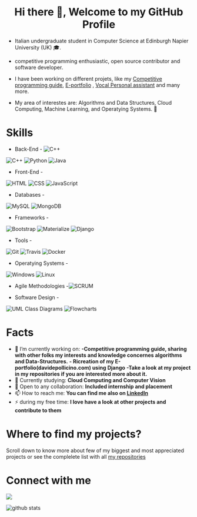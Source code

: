 <h1 align="center"> Hi there 👋, Welcome to my GitHub Profile<br/> </h1> 


* Italian undergraduate student in Computer Science at Edinburgh Napier University (UK) 🎓.
* competitive programming enthusiastic, open source contributor and software developer. 
* I have been working on different projets, like my [Competitive programming guide](https://github.com/omonimus1/competitive-programming), [E-portfolio](https://github.com/omonimus1/Portfolio) , [Vocal Personal assistant](https://github.com/omonimus1/personal_assistant) and many more.

* My area of interestes are: Algorithms and Data Structures, Cloud Computing, Machine Learning, and Operatying Systems. 🤩 


# Skills #

- Back-End -
 ![C++](https://img.shields.io/badge/C++%2090%25-black.svg)

 <img alt="C++" src=" https://img.shields.io/badge/C++%2090%25-black.svg">
 <img alt="Python" src=" https://img.shields.io/badge/Python%2070%25-blue.svg">
 <img alt="Java" src=" https://img.shields.io/badge/Java%2062%25-orange.svg">

- Front-End -
<img alt="HTML" src=" https://img.shields.io/badge/HTML%2085%25-red.svg">
<img alt="CSS" src=" https://img.shields.io/badge/CSS%2085%25-purple.svg">
<img alt="JavaScript" src=" https://img.shields.io/badge/Javascript%2070.5%25-orange.svg">


- Databases -
<img alt="MySQL" src=" https://img.shields.io/badge/MySQL%2088%25-blue.svg">
<img alt="MongoDB" src=" https://img.shields.io/badge/MongoDB%2065%25-green.svg">


- Frameworks -
<img alt="Bootstrap" src=" https://img.shields.io/badge/Bootstrap%2085%25-purple.svg">
<img alt="Materialize" src=" https://img.shields.io/badge/Materialize%2075%25-coral.svg">
<img alt="Django" src=" https://img.shields.io/badge/Django%2040%25-green.svg">

- Tools -
<img alt="Git" src=" https://img.shields.io/badge/Git%2098%25-gray.svg">
<img alt="Travis" src=" https://img.shields.io/badge/Travis%2070%25-yellow.svg">
<img alt="Docker" src=" https://img.shields.io/badge/Docker%2068%25-blue.svg">

- Operatying Systems -
 <img alt="Windows" src=" https://img.shields.io/badge/WINDOWS%2085%25-blue.svg">
 <img alt="Linux" src=" https://img.shields.io/badge/Linux%2085%25-gray.svg">

- Agile Methodologies -<img alt="SCRUM" src=" https://img.shields.io/badge/SCRUM%2090%25-blue.svg">

- Software Design - 
<img alt="UML Class Diagrams" src=" https://img.shields.io/badge/UML Class Diagrams%2095%25-black.svg">
<img alt="Flowcharts" src=" https://img.shields.io/badge/FLowCharts%2095%25-yellow.svg">

# Facts #

- 🔭 I’m currently working on: 
**-Competitive programming guide, sharing with other folks my interests and knowledge concernes algorithms and Data-Structures.**
**- Ricreation of my E-portfolio(davidepollicino.com) using Django** 
**-Take a look at my project in my repositories if you are interested more about it.**
- 🌱 Currently studying: **Cloud Computing and Computer Vision**
- 👯 Open to any collaboration: **Included internship and placement**
- 📫 How to reach me: **You can find me also on [Linkedln](https://www.linkedin.com/in/davidepollicino7/)**
- ⚡ during my free time: **I love have a look at other projects and contribute to them**


# Where to find my projects? #

Scroll down to know more about few of my biggest and most appreciated projects or see the complelete list with all [my repositories](https://github.com/omonimus1?tab=repositories)

# Connect with me # 

[<img src="https://img.shields.io/badge/linkedin-%230077B5.svg?&style=for-the-badge&logo=linkedin&logoColor=white"/>](https://www.linkedin.com/in/davidepollicino7/")


![github stats](https://github-readme-stats.vercel.app/api?username=omonimus1&show_icons=true&&hide_border=true&title_color=red&icon_color=black)